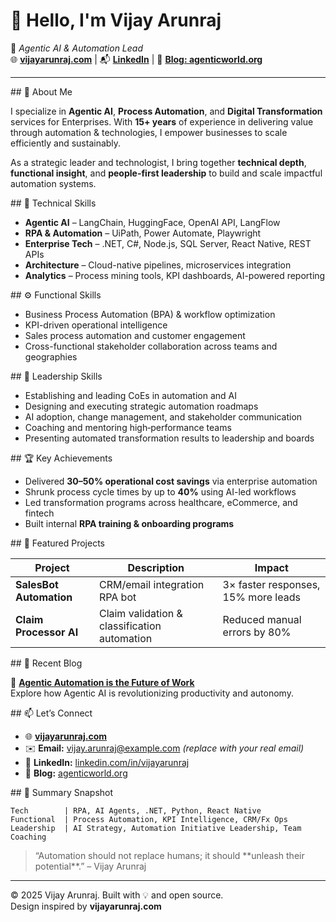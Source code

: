 

# 👋 Hello, I'm **Vijay Arunraj**

🚀 *Agentic AI & Automation Lead*  
🌐 **[vijayarunraj.com](https://vijayarunraj.com)** | 📬 **[LinkedIn](https://linkedin.com/in/vijayarunraj)** | 🧠 **[Blog: agenticworld.org](https://agenticworld.org)**

---

<section>
## 🧠 About Me

I specialize in **Agentic AI**, **Process Automation**, and **Digital Transformation** services for Enterprises. With **15+ years** of experience in delivering value through automation & technologies, I empower businesses to scale efficiently and sustainably.

As a strategic leader and technologist, I bring together **technical depth**, **functional insight**, and **people-first leadership** to build and scale impactful automation systems.
</section>

<section>
## 🧰 Technical Skills

- **Agentic AI** – LangChain, HuggingFace, OpenAI API, LangFlow  
- **RPA & Automation** – UiPath, Power Automate, Playwright  
- **Enterprise Tech** – .NET, C#, Node.js, SQL Server, React Native, REST APIs  
- **Architecture** – Cloud-native pipelines, microservices integration  
- **Analytics** – Process mining tools, KPI dashboards, AI-powered reporting  
</section>

<section>
## ⚙️ Functional Skills

- Business Process Automation (BPA) & workflow optimization  
- KPI-driven operational intelligence  
- Sales process automation and customer engagement  
- Cross-functional stakeholder collaboration across teams and geographies  
</section>

<section>
## 🧭 Leadership Skills

- Establishing and leading CoEs in automation and AI  
- Designing and executing strategic automation roadmaps  
- AI adoption, change management, and stakeholder communication  
- Coaching and mentoring high‑performance teams  
- Presenting automated transformation results to leadership and boards  
</section>

<section>
## 🏆 Key Achievements

- Delivered **30–50% operational cost savings** via enterprise automation  
- Shrunk process cycle times by up to **40%** using AI-led workflows  
- Led transformation programs across healthcare, eCommerce, and fintech  
- Built internal **RPA training & onboarding programs**   
</section>

<section>
## 📂 Featured Projects

| Project                     | Description                                      | Impact                              |
|----------------------------|--------------------------------------------------|-------------------------------------|
| **SalesBot Automation**    | CRM/email integration RPA bot                    | 3× faster responses, 15% more leads |
| **Claim Processor AI**     | Claim validation & classification automation     | Reduced manual errors by 80%        |

</section>

<section>
## 📝 Recent Blog

📌 **[Agentic Automation is the Future of Work](https://agenticworld.org)**  
Explore how Agentic AI is revolutionizing productivity and autonomy.
</section>

<section>
## 📫 Let’s Connect

- 🌐 **[vijayarunraj.com](https://vijayarunraj.com)**  
- ✉️ **Email:** vijay.arunraj@example.com *(replace with your real email)*  
- 💼 **LinkedIn:** [linkedin.com/in/vijayarunraj](https://linkedin.com/in/vijayarunraj)  
- 🧠 **Blog:** [agenticworld.org](https://agenticworld.org)
</section>

<section>
## 📌 Summary Snapshot

```text
Tech        | RPA, AI Agents, .NET, Python, React Native
Functional  | Process Automation, KPI Intelligence, CRM/Fx Ops
Leadership  | AI Strategy, Automation Initiative Leadership, Team Coaching
```
</section>

<blockquote>
“Automation should not replace humans; it should **unleash their potential**.”  
– Vijay Arunraj
</blockquote>

---

© 2025 Vijay Arunraj. Built with 💡 and open source.<br>
Design inspired by **vijayarunraj.com**
